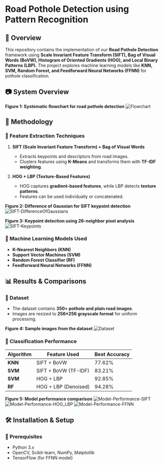 # Road Pothole Detection using Pattern Recognition

## 📌 Overview

This repository contains the implementation of our **Road Pothole Detection** framework using **Scale Invariant Feature Transform (SIFT), Bag of Visual Words (BoVW), Histogram of Oriented Gradients (HOG), and Local Binary Patterns (LBP).** The project explores machine learning models like **KNN, SVM, Random Forest, and Feedforward Neural Networks (FFNN)** for pothole classification.

## 📷 System Overview

**Figure 1: Systematic flowchart for road pothole detection**
![Flowchart](./Images/methodology.png)

## 📜 Methodology

### 🔹 Feature Extraction Techniques

1. **SIFT (Scale Invariant Feature Transform) + Bag of Visual Words**

    - Extracts keypoints and descriptors from road images.
    - Clusters features using **K-Means** and transforms them with **TF-IDF weighting**.

2. **HOG + LBP (Texture-Based Features)**
    - HOG captures **gradient-based features**, while LBP detects **texture patterns**.
    - Features can be used individually or concatenated.

**Figure 2: Difference of Gaussian for SIFT keypoint detection**
![SIFT-DifferenceOfGaussians](./Images/dog.png)

**Figure 3: Keypoint detection using 26-neighbor pixel analysis**
![SIFT-Keypoints](./Images/localization.png)

### 🔹 Machine Learning Models Used

-   **K-Nearest Neighbors (KNN)**
-   **Support Vector Machines (SVM)**
-   **Random Forest Classifier (RF)**
-   **Feedforward Neural Networks (FFNN)**

## 📊 Results & Comparisons

### 🔹 Dataset

-   The dataset contains **350+ pothole and plain road images**.
-   Images are resized to **256×256 grayscale format** for uniform processing.

**Figure 4: Sample images from the dataset**
![Dataset](./Images/Dataset%20Sample.png)

### 🔹 Classification Performance

| Algorithm | Feature Used         | Best Accuracy |
| --------- | -------------------- | ------------- |
| **KNN**   | SIFT + BoVW          | 77.62%        |
| **SVM**   | SIFT + BoVW (TF-IDF) | 83.21%        |
| **SVM**   | HOG + LBP            | 92.85%        |
| **RF**    | HOG + LBP (Denoised) | 94.28%        |

**Figure 5: Model performance comparison**
![Model-Performance-SIFT](./Images/SIFT_Performance.png)
![Model-Performance-HOG_LBP](./Images/HOG_LBP_Performance.png)
![Model-Performance-FFNN](./Images/FFNN_SIFT_Performance.png)

## 🛠 Installation & Setup

### 🔹 Prerequisites

-   Python 3.x
-   OpenCV, Scikit-learn, NumPy, Matplotlib
-   TensorFlow (for FFNN model)

